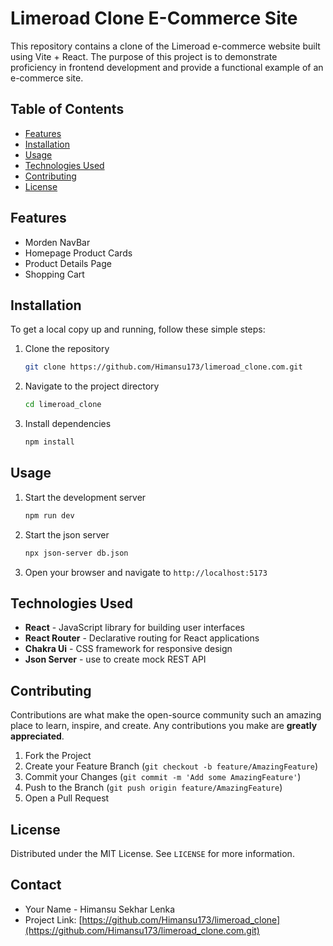 
# Limeroad Clone E-Commerce Site

This repository contains a clone of the Limeroad e-commerce website built using Vite + React. The purpose of this project is to demonstrate proficiency in frontend development and provide a functional example of an e-commerce site.

## Table of Contents

- [Features](#features)
- [Installation](#installation)
- [Usage](#usage)
- [Technologies Used](#technologies-used)
- [Contributing](#contributing)
- [License](#license)

## Features

- Morden NavBar 
- Homepage Product Cards
- Product Details Page
- Shopping Cart

## Installation

To get a local copy up and running, follow these simple steps:

1. Clone the repository
   ```sh
   git clone https://github.com/Himansu173/limeroad_clone.com.git
   ```
2. Navigate to the project directory
   ```sh
   cd limeroad_clone
   ```
3. Install dependencies
   ```sh
   npm install
   ```

## Usage

1. Start the development server
   ```sh
   npm run dev
   ```   
1. Start the json server
   ```sh
   npx json-server db.json
   ```   
2. Open your browser and navigate to `http://localhost:5173`

## Technologies Used

- **React** - JavaScript library for building user interfaces
- **React Router** - Declarative routing for React applications
- **Chakra Ui** - CSS framework for responsive design
- **Json Server** -  use to create mock REST API

## Contributing

Contributions are what make the open-source community such an amazing place to learn, inspire, and create. Any contributions you make are **greatly appreciated**.

1. Fork the Project
2. Create your Feature Branch (`git checkout -b feature/AmazingFeature`)
3. Commit your Changes (`git commit -m 'Add some AmazingFeature'`)
4. Push to the Branch (`git push origin feature/AmazingFeature`)
5. Open a Pull Request

## License

Distributed under the MIT License. See `LICENSE` for more information.

## Contact

- Your Name - Himansu Sekhar Lenka
- Project Link: [https://github.com/Himansu173/limeroad_clone](https://github.com/Himansu173/limeroad_clone.com.git)
